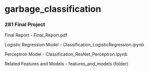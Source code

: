 # garbage_classification

### 281 Final Project

Final Report - Final_Report.pdf

Logistic Regression Model - Classification_LogisticRegression.ipynb

Perceptron Model - Classification_ResNet_Perceptron.ipynb

Related Features and Models - features_and_models (folder)
